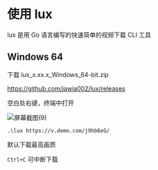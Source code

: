 # 使用 lux
lux 是用 Go 语言编写的快速简单的视频下载 CLI 工具
## Windows 64 
下载 lux_x.xx.x_Windows_64-bit.zip

https://github.com/iawia002/lux/releases

空白处右键，终端中打开

![屏幕截图(9)](https://user-images.githubusercontent.com/3159871/185770837-7f1b2260-e0c4-4817-aa62-3f4eb61b848c.png)

`.\lux https://v.demo.com/j9hb6eG/`

默认下载最高画质

`Ctrl+C` 可中断下载
